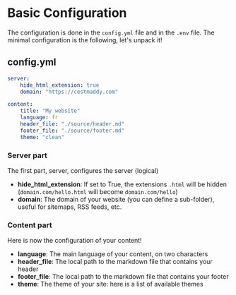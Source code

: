 # Basic Configuration

The configuration is done in the `config.yml` file and in the `.env` file. The minimal configuration is the following, let's unpack it!

## config.yml
```yaml
server:
    hide_html_extension: true
    domain: "https://cestmaddy.com"

content:
    title: "My website"
    language: fr
    header_file: "./source/header.md"
    footer_file: "./source/footer.md"
    theme: "clean"
```

### Server part
The first part, server, configures the server (logical)

- **hide_html_extension**: If set to True, the extensions `.html` will be hidden (`domain.com/hello.html` will become `domain.com/hello`)
- **domain**: The domain of your website (you can define a sub-folder), useful for sitemaps, RSS feeds, etc.

### Content part
Here is now the configuration of your content!

- **language**: The main language of your content, on two characters
- **header_file**: The local path to the markdown file that contains your header
- **footer_file**: The local path to the markdown file that contains your footer
- **theme**: The theme of your site: here is a list of available themes